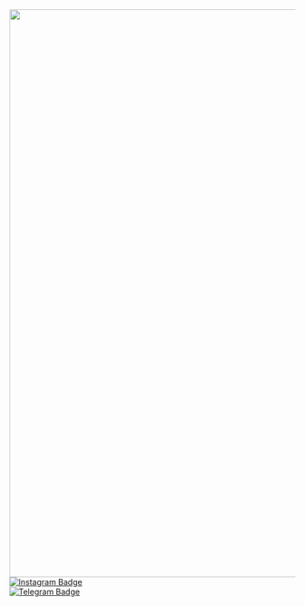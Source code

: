 <div id="header" align="center">
  <img src="https://media0.giphy.com/media/v1.Y2lkPTc5MGI3NjExeWtybzZqZnBlbnl0MTUzaHptajR4bWM4NXp5aXNuN3loNzd1eHgzeCZlcD12MV9pbnRlcm5hbF9naWZfYnlfaWQmY3Q9Zw/IKvRdqp4xzNao/giphy.gif" width="1000">
</div>
<div id="badges">
  <a href="https://www.instagram.com/b.aniania?igsh=cmJwdTAxcjZldHk5&utm_source=qr">
    <img src="https://img.shields.io/badge/instagram-blue?style=for-the-badge&logo=instagram&logoColor=white" alt="Instagram Badge"/>
  </a> <br/>
  <a href="https://web.telegram.org/k/#@seylor_mun">
    <img src="https://img.shields.io/badge/telegram-red?style=for-the-badge&logo=telegram&logoColor=white" alt="Telegram Badge"/>
  </a>
</div>
